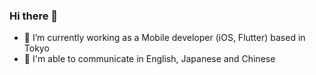 ### Hi there 👋

- 🔭 I’m currently working as a Mobile developer (iOS, Flutter) based in Tokyo 
- 🌱 I'm able to communicate in English, Japanese and Chinese
